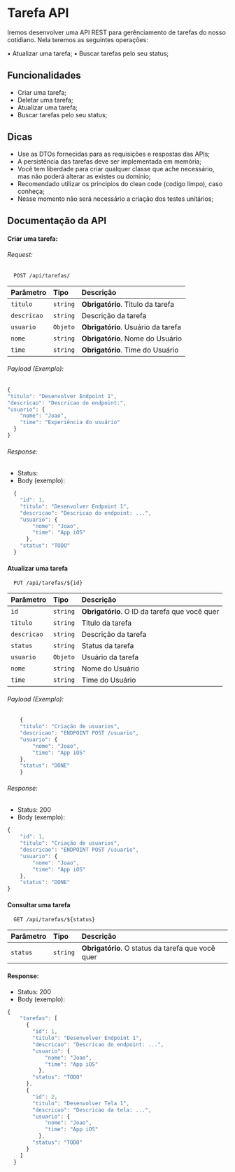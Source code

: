 
# Tarefa API

Iremos desenvolver uma API REST para gerênciamento de tarefas do nosso cotidiano. Nela teremos as seguintes operações:




• Atualizar uma tarefa;
• Buscar tarefas pelo seu status;



## Funcionalidades

- Criar uma tarefa;
- Deletar uma tarefa;
- Atualizar uma tarefa;
- Buscar tarefas pelo seu status;


## Dicas

- Use as DTOs fornecidas para as requisições e respostas das APIs;
- A persistência das tarefas deve ser implementada em memória;
- Você tem liberdade para criar qualquer classe que ache necessário, mas não poderá alterar as existes ou dominio;
- Recomendado utilizar os principios do clean code (codigo limpo), caso conheça;
- Nesse momento não será necessário a criação dos testes unitários;




## Documentação da API

#### Criar uma tarefa:
###### Request:


```http
  POST /api/tarefas/
```

| Parâmetro   | Tipo       | Descrição                           |
| :---------- | :--------- | :---------------------------------- |
| `titulo` | `string` | **Obrigatório**. Titulo da tarefa |
| `descricao` | `string` |  Descrição da tarefa |
| `usuario` | `Objeto` | **Obrigatório**. Usuário da tarefa |
| `nome` | `string` | **Obrigatório**. Nome do Usuário |
| `time` | `string` | **Obrigatório**. Time do Usuário|


###### Payload (Exemplo):

```javascript
{
"titulo": "Desenvolver Endpoint 1",
"descricao": "Descricao do endpoint:",
"usuario": {
    "nome": "Joao",
    "time": "Experiência do usuário"
  }
}

```

###### Response:



- Status:
-   Body (exemplo):
```javascript
  {
    "id": 1,
    "titulo": "Desenvolver Endpoint 1",
    "descricao": "Descricao do endpoint: ...",
    "usuario": {
        "nome": "Joao",
        "time": "App iOS"
      },
    "status": "TODO"
  }

```




#### Atualizar uma tarefa
```http
  PUT /api/tarefas/${id}
```

| Parâmetro   | Tipo       | Descrição                                   |
| :---------- | :--------- | :------------------------------------------ |
| `id`      | `string` | **Obrigatório**. O ID da tarefa que você quer |
| `titulo` | `string` | Titulo da tarefa |
| `descricao` | `string` |  Descrição da tarefa |
| `status` | `string` |  Status da tarefa |
| `usuario` | `Objeto` |  Usuário da tarefa |
| `nome` | `string` |  Nome do Usuário |
| `time` | `string` |  Time do Usuário|

###### Payload (Exemplo):

```javascript
    {
    "titulo": "Criação de usuarios",
    "descricao": "ENDPOINT POST /usuario",
    "usuario": {
        "nome": "Joao",
        "time": "App iOS"
    },
    "status": "DONE"
    }

```

###### Response:

- Status: 200
-   Body (exemplo):
```javascript
{
    "id": 1,
    "titulo": "Criação de usuarios",
    "descricao": "ENDPOINT POST /usuario",
    "usuario": {
        "nome": "Joao",
        "time": "App iOS"
    },
    "status": "DONE"
}

```



#### Consultar uma tarefa

```http
  GET /api/tarefas/${status}
```

| Parâmetro   | Tipo       | Descrição                                   |
| :---------- | :--------- | :------------------------------------------ |
| `status`      | `string` | **Obrigatório**. O status da tarefa que você quer |






#### Response:

- Status: 200
-   Body (exemplo):
```javascript
{
    "tarefas": [
      {
        "id": 1,
        "titulo": "Desenvolver Endpoint 1",
        "descricao": "Descricao do endpoint: ...",
        "usuario": {
            "nome": "Joao",
            "time": "App iOS"
          },
        "status": "TODO"
      },
      {
        "id": 2,
        "titulo": "Desenvolver Tela 1",
        "descricao": "Descricao da tela: ...",
        "usuario": {
            "nome": "Joao",
            "time": "App iOS"
          },
        "status": "TODO"
      }
    ]
  }

```

